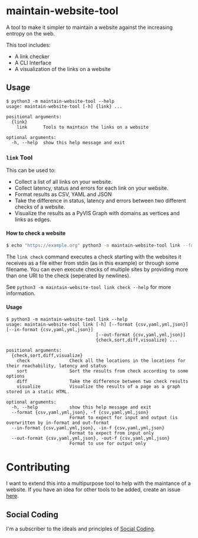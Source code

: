 # maintain-website-tool

A tool to make it simpler to maintain a website against the increasing entropy on the web.

This tool includes:
- A link checker
- A CLI Interface
- A visualization of the links on a website

## Usage
```
$ python3 -m maintain-website-tool --help
usage: maintain-website-tool [-h] {link} ...

positional arguments:
  {link}
    link      Tools to maintain the links on a website

optional arguments:
  -h, --help  show this help message and exit
```

### `link` Tool
This can be used to:
- Collect a list of all links on your website.
- Collect latency, status and errors for each link on your website.
- Format results as CSV, YAML and JSON
- Take the difference in status, latency and errors between two different checks of a website.
- Visualize the results as a PyVIS Graph with domains as vertices and links as edges.

#### How to check a website
```bash
$ echo "https://example.org" python3 -m maintain-website-tool link --format csv check - > example.org.csv
```

The `link check` command executes a check starting with the websites it receives as a file either from stdin (as in this example) or through some filename. You can even execute checks of multiple sites by providing more than one URI to the check (seperated by newlines).

See `python3 -m maintain-website-tool link check --help` for more information.

#### Usage
```
$ python3 -m maintain-website-tool link --help
usage: maintain-website-tool link [-h] [--format {csv,yaml,yml,json}] [--in-format {csv,yaml,yml,json}]
                                  [--out-format {csv,yaml,yml,json}]
                                  {check,sort,diff,visualize} ...

positional arguments:
  {check,sort,diff,visualize}
    check               Check all the locations in the locations for their reachability, latency and status
    sort                Sort the results from check according to some options
    diff                Take the difference between two check results
    visualize           Visualize the results of a page as a graph stored in a static HTML.

optional arguments:
  -h, --help            show this help message and exit
  --format {csv,yaml,yml,json}, -f {csv,yaml,yml,json}
                        Format to expect for input and output (is overwritten by in-format and out-format
  --in-format {csv,yaml,yml,json}, -in-f {csv,yaml,yml,json}
                        Format to expect from input only
  --out-format {csv,yaml,yml,json}, -out-f {csv,yaml,yml,json}
                        Format to use for output only
```

# Contributing
I want to extend this into a multipurpose tool to help with the maintance of a website.
If you have an idea for other tools to be added, create an issue [here](https://codeberg.org/developers/maintain-website-tool/issues).

## Social Coding
I'm a subscriber to the ideals and principles of [Social Coding](https://coding.social).
